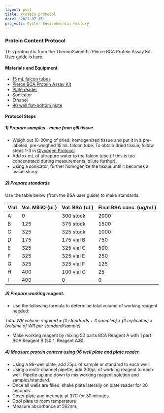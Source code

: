 ```yaml
---
layout: post
title: Protein protocol
date: '2021-07-15'
projects: Oyster Environmental History  
---
```


### Protein Content Protocol

This protocol is from the ThermoScientific Pierce BCA Protein Assay Kit. User guide is [here](https://www.thermofisher.com/document-connect/document-connect.html?url=https%3A%2F%2Fassets.thermofisher.com%2FTFS-Assets%2FLSG%2Fmanuals%2FMAN0011430_Pierce_BCA_Protein_Asy_UG.pdf&title=VXNlciBHdWlkZTogUGllcmNlIEJDQSBQcm90ZWluIEFzc2F5IEtpdA==). 

#### Materials and Equipment 
- [15 mL falcon tubes](https://www.fishersci.com/shop/products/falcon-15ml-conical-centrifuge-tubes-5/p-193301)
- [Pierce BCA Protein Assay Kit](https://www.thermofisher.com/order/catalog/product/23225#/23225)
- [Plate reader](https://www.moleculardevices.com/products/microplate-readers/multi-mode-readers/spectramax-id3-id5-readers#gref)
- Sonicator
- Ethanol
- [96 well flat-bottom plate](https://ecatalog.corning.com/life-sciences/b2c/US/en/Microplates/Assay-Microplates/96-Well-Microplates/Corning®-96-well-Clear-Polystyrene-Microplates/p/3370)

#### Protocol Steps 

##### 1) Prepare samples - come from gill tissue




-  Weigh out 10-20mg of dried, homogenized tissue and put it in a pre-labeled, pre-weighed 15 mL falcon tube. To obtain dried tissue, follow steps 1-3 in [Glycogen Protocol](https://github.com/JillAshey/Oysters_EnvHistory/blob/main/protocols/2021-07-15-GlycogenProtocol.md).
-  Add xx mL of ultrapure water to the falcon tube (if this is too concentrated during measurements, dilute further). 
-  Using a sonicator, further homogenize the tissue until it becomes a tissue slurry. 

##### 2) Prepare standards 

Use the table below (from the BSA user guide) to make standards.

| Vial  | Vol. MilliQ (uL) | Vol. BSA (uL) | Final BSA conc. (ug/mL)
| ------------- | ------------- | ------------- | ------------- | 
A |	0 | 300 stock | 2000
B |	125 | 375 stock | 1500
C |	325 | 325 stock | 1000
D |	175 | 175 vial B | 750
E |	325 | 325 vial C | 500
F |	325 | 325 vial E | 250
G |	325 | 325 vial F | 125
H |	400 | 100 vial G | 25
I |	400 | 0 | 0




##### 3) Prepare working reagent.  

- Use the following formula to determine total volume of working reagent needed: 

*Total WR volume required = (# standards + # samples) x (# replicates) x (volume of WR per standard/sample)*

- Make working reagent by mixing 50 parts BCA Reagent A with 1 part BCA Reagent B (50:1, Reagent A:B).

##### 4) Measure protein content using 96 well plate and plate reader. 

- Using a 96-well plate, add 25µL of sample or standard to each well. 
- Using a multi-channel pipette, add 200µL of working reagent to each well. Pipette up and down to mix working reagent solution and samples/standard. 
- Once all wells are filled, shake plate laterally on plate reader for 30 seconds. 
- Cover plate and incubate at 37C for 30 minutes. 
- Cool plate to room temperature 
- Measure absorbance at 562nm. 
